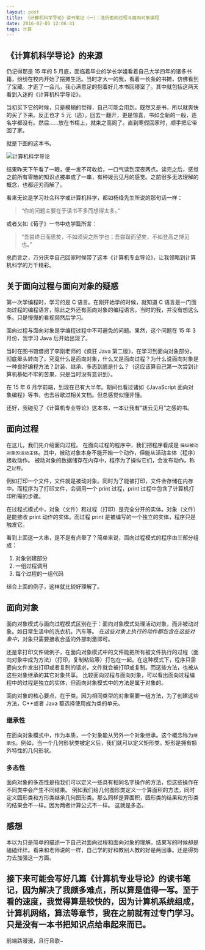 ```yaml
---
layout: post
title: 《计算机科学导论》读书笔记（一）：浅析面向过程与面向对象编程
date: 2016-02-05 12:06:41
tags: 计算
---
```


## 《计算机科学导论》的来源

仍记得那是 15 年的 5 月底，面临着毕业的学长学姐看着自己大学四年的诸多书籍，纷纷在校内开始了摆摊生活。当时才大一的我，看着一长条的书摊，仿佛看到了宝藏。才逛了一会儿，我心满意足的抱着好几本书回寝室了。其中就包括这两天看到入迷的《计算机科学导论》。

当初买下它的时候，只是模糊的觉得，自己可能会用到。既然又是书，所以就爽快的买了下来。反正也才 5 元（逃）。回去一翻开，更是惊喜，书如全新的一般，连名字都没有。然后……放在书柜上，就束之高阁了。直到寒假回家时，顺手把它带回了家。

就是下图的这本书。

![计算机科学导论](/images/2018-03-26-085720.png)

结果昨天下午看了一眼，便一发不可收拾，一口气读到深夜两点。读完之后，感觉之前所有零散的知识点被串成了一串，有种拨云见月的感觉。之前很多无法理解的概念，也都迎刃而解了。

看来无论是学习社会科学或计算机科学，都如杨绛先生所说的那句话一样：

> “你的问题主要在于读书不多而想得太多。”

或者又如《荀子》一书中劝学篇所言：

> “吾尝终日而思矣，不如须臾之所学也；吾尝跂而望矣，不如登高之博见也。”

总而言之，万分庆幸自己回家时候带了这本《计算机专业导论》，让我领略到计算机科学的万千精彩。

<!-- more -->

## 关于面向过程与面向对象的疑惑

第一次学编程时，学习的是 C 语言。在刚开始学的时候，就知道 C 语言是一门面向过程的编程语言，除此之外还有面向对象的编程语言。当时的我，并没有想这么多。只是慢慢的看视频然后学习。

面向过程与面向对象是学编程过程中不可避免的问题。果然，这个问题在 15 年 3 月份，我学习 Java 后开始出现了。

当时在图书馆借阅了李刚老师的《疯狂 Java 第二版》，在学习到面向对象部分，彻底晕头转向了。究竟什么是面向对象，什么又是面向过程？为什么说面向对象是一种良好编程方法？封装、继承、多态到底是什么？（这应该算自己第一次尝到计算机基础不牢的苦果，只是当时没有意识到）。

在 15 年 6 月学前端，到现在已有大半年。期间也看过诸如《JavaScript 面向对象编程》等书，也去谷歌过相关文档。但总感觉似懂非懂。

还好，我碰见了《计算机专业导论》这本书，一本让我有“拨云见月”之感的书。

## 面向过程

在这儿，我们先介绍面向过程。
在面向过程的程序中，我们把程序看成是 `操纵被动对象的活动主体`。其中，被动对象本身不能开始一个动作，但能从活动主体（程序）接收动作。
被动对象的数据储存在内存中，程序为了操纵它们，会发布动作。称之`过程`。

例如打印一个文件，文件就是被动对象。同时为了能被打印，文件会存储在内存中。而程序为了打印文件，会调用一个 print 过程，print 过程中包含了计算机打印所需的步骤。

在过程式模式中，对象（文件）和过程（打印）是完全分开的实体。对象（文件）是能接收 print 动作的实体。而过程 print 是被编写的一个独立的实体，程序只是触发它。

看到上面这一大串，是不是有点晕了？简单来说，面向过程模式的程序由三部分组成：

1. 对象创建部分
2. 一组过程调用
3. 每个过程的一组代码

结合上面的例子，这样就比较好理解了。

## 面向对象

面向对象模式与面向过程模式区别在于：面向对象模式处理活动对象，而非被动对象。如日常生活中的洗衣机，汽车等。 _在这些对象上执行的动作都包含在这些对象中_，对象只需要接收合适的外部刺激即可。

还是拿打印文件做例子，在面向对象模式中的文件能把所有被文件执行的过程（面向对象中成为方法）（打印，复制粘贴等）打包在一起。在这种模式下，程序只需要向文件发出打印或者复制的请求，文件就会被打印或复制。而这些方法，也被从这些对象继承的其它对象共享。
比较面向过程与面向对象，可以看出面向过程编程中的过程是独立的实体，但面向对象模式中的方法是属于对象的。

面向对象的核心要点，在于类。因为相同类型的对象需要一组方法，为了创建这些方法，C++或者 Java 都选择使用成为类的单元。

### 继承性

在面向对象模式中，作为本质，一个对象能从另外一个对象继承。这个概念称为`继承性`。例如，当一个几何形状类被定义后，我们就可以定义矩形类。矩形是拥有额外特性的几何形状。

### 多态性

面向对象的多态性是指我们可以定义一些具有相同名字操作的方法，但这些操作在不同类中会产生不同结果。
例如我们给几何图形类定义一个算面积的方法，同时定义圆形类和方形类继承几何图形类。那么同样是算面积，圆形类的结果和方形类的结果会不一样。因为两者计算公式不一样。
这就是多态。

## 感想

本以为只是简单的描述一下自己对面向过程和面向对象的理解。结果写的时候却是磕磕绊绊。看来和老师说的一样，自己学的好和教别人教的好是两回事。还是得努力去加强这一方面。

## 接下来可能会写好几篇《计算机专业导论》的读书笔记，因为解决了我颇多难点，所以算是值得一写。至于看的速度，我觉得算是较快的，因为计算机系统组成，计算机网络，算法等章节，我在之前就有过专门学习。只是没有一本书把知识点给串起来而已。

前端路漫漫，且行且歌~
